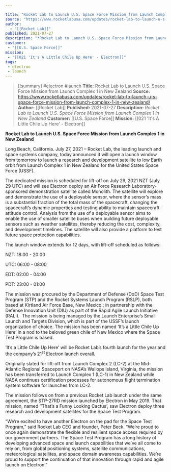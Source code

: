 ```yaml
---

title: "Rocket Lab to Launch U.S. Space Force Mission from Launch Complex 1 in New Zealand "
source: "https://www.rocketlabusa.com/updates/rocket-lab-to-launch-u-s-space-force-mission-from-launch-complex-1-in-new-zealand/"
author:
  - "[[Rocket Lab]]"
published: 2021-07-27
description: "*Rocket Lab to Launch U.S. Space Force Mission from Launch Complex 1 in New Zealand*"
customer:
 - "[[U.S. Space Force]]"
mission:
 - "[[021 'It's A Little Chile Up Here' - Electron]]"
tags:
 - electron
 - launch
---
```

>[!summary]
#electron #launch
**Title:** Rocket Lab to Launch U.S. Space Force Mission from Launch Complex 1 in New Zealand 
**Source:** https://www.rocketlabusa.com/updates/rocket-lab-to-launch-u-s-space-force-mission-from-launch-complex-1-in-new-zealand/
**Author:** [[Rocket Lab]]
**Published:** 2021-07-27
**Description:** *Rocket Lab to Launch U.S. Space Force Mission from Launch Complex 1 in New Zealand*
**Customer:** [[U.S. Space Force]]
**Mission:** [[021 'It's A Little Chile Up Here' - Electron]]

**Rocket Lab to Launch U.S. Space Force Mission from Launch Complex 1 in New Zealand**

Long Beach, California. July 27, 2021 – Rocket Lab, the leading launch and space systems company, today announced it will open a launch window from tomorrow to launch a research and development satellite to low Earth orbit from Launch Complex 1 in New Zealand for the United States Space Force (USSF).

The dedicated mission is scheduled for lift-off on July 29, 2021 NZT (July 29 UTC) and will see Electron deploy an Air Force Research Laboratory-sponsored demonstration satellite called Monolith. The satellite will explore and demonstrate the use of a deployable sensor, where the sensor’s mass is a substantial fraction of the total mass of the spacecraft, changing the spacecraft’s dynamic properties and testing ability to maintain spacecraft attitude control. Analysis from the use of a deployable sensor aims to enable the use of smaller satellite buses when building future deployable sensors such as weather satellites, thereby reducing the cost, complexity, and development timelines. The satellite will also provide a platform to test future space protection capabilities.

The launch window extends for 12 days, with lift-off scheduled as follows:

NZT: 18:00 - 20:00

UTC: 06:00 - 08:00

EDT: 02:00 - 04:00

PDT: 23:00 - 01:00 

The mission was procured by the Department of Defense (DoD) Space Test Program (STP) and the Rocket Systems Launch Program (RSLP), both based at Kirtland Air Force Base, New Mexico.; in partnership with the Defense Innovation Unit (DIU) as part of the Rapid Agile Launch Initiative (RALI).  The mission is being managed by the Launch Enterprise’s Small Launch and Targets Division, which is part of the USSF’s launch organization of choice. The mission has been named ‘It’s a Little Chile Up Here’ in a nod to the beloved green chile of New Mexico where the Space Test Program is based.

‘It’s a Little Chile Up Here’ will be Rocket Lab’s fourth launch for the year and the company’s 21<sup>st</sup> Electron launch overall.

Originally slated for lift-off from Launch Complex 2 (LC-2) at the Mid-Atlantic Regional Spaceport on NASA’s Wallops Island, Virginia, the mission has been transferred to Launch Complex 1 (LC-1) in New Zealand while NASA continues certification processes for autonomous flight termination system software for launches from LC-2.

The mission follows on from a previous Rocket Lab launch under the same agreement, the STP-27RD mission launched by Electron in May 2019. That mission, named ‘’That’s a Funny Looking Cactus’, saw Electron deploy three research and development satellites for the Space Test Program.

“We’re excited to have another Electron on the pad for the Space Test Program,” said Rocket Lab CEO and founder, Peter Beck. “We’re proud to once again demonstrate the flexible and resilient space access required by our government partners. The Space Test Program has a long history of developing advanced space and launch capabilities that we’ve all come to rely on, from global positioning systems, satellite communications, meteorological satellites, and space domain awareness capabilities. We’re proud to support the continuation of that innovation through rapid and agile launch on Electron.”